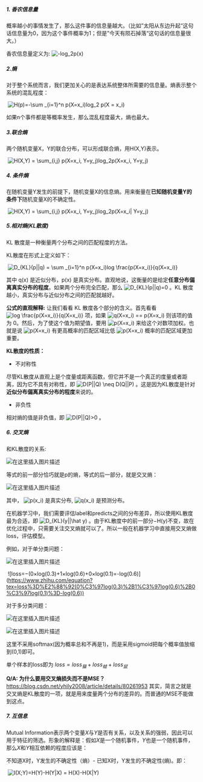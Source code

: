 ##### 1. 香农信息量

概率越小的事情发生了，那么这件事的信息量越大。（比如”太阳从东边升起“这句话信息量为0，因为这个事件概率为1；但是”今天有陨石掉落“这句话的信息量很大。）

香农信息量定义为:         ![-log_2p(x)](https://www.zhihu.com/equation?tex=-log_2p(x))  

##### 2.熵
对于整个系统而言，我们更加关心的是表达系统整体所需要的信息量。熵表示整个系统的混乱程度：

​                                                      ![H(p)=-\sum _{i=1}^n p(X=x_i)log_2 p(X = x_i)](https://www.zhihu.com/equation?tex=H(p)%3D-%5Csum%20_%7Bi%3D1%7D%5En%20p(X%3Dx_i)log_2%20p(X%20%3D%20x_i))  

如果n个事件都是等概率发生，那么混乱程度最大，熵也最大。

##### 3.联合熵
两个随机变量X，Y的联合分布，可以形成联合熵，用H(X,Y)表示。

​                                                 ![H(X,Y) = \sum_{i,j} p(X=x_i, Y=y_j)log_2p(X=x_i, Y=y_j)](https://www.zhihu.com/equation?tex=H(X%2CY)%20%3D%20%5Csum_%7Bi%2Cj%7D%20p(X%3Dx_i%2C%20Y%3Dy_j)log_2p(X%3Dx_i%2C%20Y%3Dy_j))  

##### 4. 条件熵
在随机变量Y发生的前提下，随机变量X的信息熵。用来衡量在**已知随机变量Y的条件下**随机变量X的不确定性。

​                                                  ![H(X,Y) = \sum_{i,j} p(X=x_i, Y=y_j)log_2p(X=x_i| Y=y_j)](https://www.zhihu.com/equation?tex=H(X%2CY)%20%3D%20%5Csum_%7Bi%2Cj%7D%20p(X%3Dx_i%2C%20Y%3Dy_j)log_2p(X%3Dx_i%7C%20Y%3Dy_j))  

##### 5.相对熵(KL散度)

KL 散度是一种衡量两个分布之间的匹配程度的方法。

KL散度在形式上定义如下：

​                                                     ![D_{KL}(p||q) = \sum _{i=1}^n p(X=x_i)log \frac{p(X=x_i)}{q(X=x_i)}](https://www.zhihu.com/equation?tex=D_%7BKL%7D(p%7C%7Cq)%20%3D%20%5Csum%20_%7Bi%3D1%7D%5En%20p(X%3Dx_i)log%20%5Cfrac%7Bp(X%3Dx_i)%7D%7Bq(X%3Dx_i)%7D)  


其中 q(x) 是近似分布，p(x) 是真实分布。直观地说，这衡量的是给定**任意分布偏离真实分布的程度**。如果两个分布完全匹配，那么 ![D_{KL}(p||q)=0](https://www.zhihu.com/equation?tex=D_%7BKL%7D(p%7C%7Cq)%3D0)  。KL 散度越小，真实分布与近似分布之间的匹配就越好。

**公式的直观解释:**
让我们看看 KL 散度各个部分的含义。首先看看 ![log \frac{p(X=x_i)}{q(X=x_i)}](https://www.zhihu.com/equation?tex=log%20%5Cfrac%7Bp(X%3Dx_i)%7D%7Bq(X%3Dx_i)%7D)  项，如果 ![q(X=x_i) == p(X=x_i)](https://www.zhihu.com/equation?tex=q(X%3Dx_i)%20%3D%3D%20p(X%3Dx_i))  则该项的值为 0。然后，为了使这个值为期望值，要用 ![p(X=x_i)](https://www.zhihu.com/equation?tex=p(X%3Dx_i))  来给这个对数项加权。也就是说 ![p(X=x_i)](https://www.zhihu.com/equation?tex=p(X%3Dx_i))  有更高概率的匹配区域比低  ![p(X=x_i)](https://www.zhihu.com/equation?tex=p(X%3Dx_i))  概率的匹配区域更加重要。

**KL散度的性质：**

- 不对称性

尽管KL散度从直观上是个度量或距离函数，但它并不是一个真正的度量或者距离，因为它不具有对称性，即 ![D(P||Q) \neq D(Q||P)](https://www.zhihu.com/equation?tex=D(P%7C%7CQ)%20%5Cneq%20D(Q%7C%7CP))  。这是因为KL散度是针对**近似分布偏离真实分布的程度**来说的。

- 非负性

相对熵的值是非负值，即 ![D(P||Q)>0](https://www.zhihu.com/equation?tex=D(P%7C%7CQ)%3E0)  。



##### 6. 交叉熵
和KL散度的关系:

![在这里插入图片描述](https://img-blog.csdnimg.cn/20210217191926481.png)

等式的前一部分恰巧就是p的熵，等式的后一部分，就是交叉熵：

![在这里插入图片描述](https://img-blog.csdnimg.cn/20210217191952131.png)

其中， ![p(x_i)](https://www.zhihu.com/equation?tex=p(x_i))  是真实分布,  ![q(x_i)](https://www.zhihu.com/equation?tex=q(x_i))  是预测分布。

在机器学习中，我们需要评估label和predicts之间的分布差异，所以使用KL散度最为合适，即 ![D_{KL}(y||\hat y)](https://www.zhihu.com/equation?tex=D_%7BKL%7D(y%7C%7C%5Chat%20y))  。由于KL散度中的前一部分−H(y)不变，故在优化过程中，只需要关注交叉熵就可以了。所以一般在机器学习中直接用交叉熵做loss，评估模型。

例如，对于单分类问题：

![在这里插入图片描述](https://img-blog.csdnimg.cn/20210217192429103.png)


​                                         ![loss=−(0×log(0.3)+1×log(0.6)+0×log(0.1)=-log(0.6)](https://www.zhihu.com/equation?tex=loss%3D%E2%88%92(0%C3%97log(0.3)%2B1%C3%97log(0.6)%2B0%C3%97log(0.1)%3D-log(0.6))  

对于多分类问题：

![在这里插入图片描述](https://img-blog.csdnimg.cn/20210217192512891.png)

![在这里插入图片描述](https://img-blog.csdnimg.cn/20210217192533341.png)

这里不采用softmax(因为概率总和不再是1)，而是采用sigmoid把每个概率值放缩到(0,1)即可。

单个样本的loss即为 $loss=loss_猫+loss_蛙+loss_鼠​$




**Q/A: 为什么要用交叉熵损失而不是MSE？**
https://blog.csdn.net/yhily2008/article/details/80261953
其实，简言之就是交叉熵是KL散度的一项，就是用来度量两个分布的差异的。而普通的MSE不能做到这点。

##### 7. 互信息
Mutual Information表示两个变量$X$与$Y$是否有关系，以及关系的强弱，因此可以用于特征的筛选。形象的解释是：假如$X$是一个随机事件，$Y$也是一个随机事件，那么$X$和$Y$相互依赖的程度应该是：

不知道X时，Y发生的不确定性（熵）- 已知X时，Y发生的不确定性(熵)。即：

​                                       ![I(X;Y)=H(Y)-H(Y|X) = H(X)-H(X|Y)](https://www.zhihu.com/equation?tex=I(X%3BY)%3DH(Y)-H(Y%7CX)%20%3D%20H(X)-H(X%7CY))  


